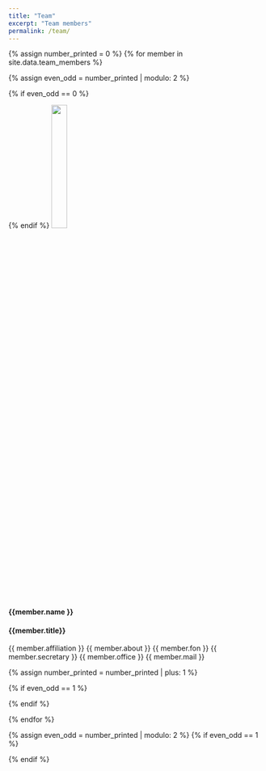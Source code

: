 ```yaml
---
title: "Team"
excerpt: "Team members"
permalink: /team/
---
```

{% assign number_printed = 0 %}
{% for member in site.data.team_members %}

{% assign even_odd = number_printed | modulo: 2 %}

{% if even_odd == 0 %}


 <div class="row">
 {% endif %}  
  <a href="{{member.url}}">
    <img src="{{ site.url }}{{ site.baseurl }}/images/teampic/{{ member.photo }}" class="img-responsive center-block" width="25%">
    </a>
  <br>
    <h4><b>{{member.name }}</b></h4>
    <h4>{{member.title}}</h4>
    {{ member.affiliation }}
    {{ member.about }}
    {{ member.fon }}
    {{ member.secretary }}
    {{ member.office }}
    {{ member.mail }}
</div>



{% assign number_printed = number_printed | plus: 1 %}

{% if even_odd == 1 %}
</div>
{% endif %}

{% endfor %}

{% assign even_odd = number_printed | modulo: 2 %}
{% if even_odd == 1 %}
</div>
{% endif %}
